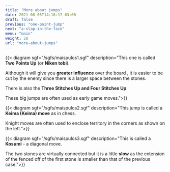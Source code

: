 ```yaml
---
title: "More about jumps"
date: 2021-08-05T14:10:17-03:00
draft: false
previous: "one-point-jump"
next: "a-slap-in-the-face"
menu: "main"
weight: 28
url: "more-about-jumps"
---
```


{{< diagram sgf="/sgfs/maispulos1.sgf" description="This one is called <strong>Two Points Up</strong> (or <strong>Niken tobi</strong>).</p><p>Although it will give you <strong>greater influence</strong> over the board , it is easier to be cut by the enemy since there is a larger space between the stones.</p><p>There is also the <strong>Three Stitches Up<strong> and </strong>Four Stitches Up</strong >.</p><p>These big jumps are often used as early game moves.">}} 

{{< diagram sgf="/sgfs/maispulos2.sgf" description="This jump is called a <strong>Keima (Keima) move</strong> as in chess.</p><p>Knight moves are often used to enclose territory in the corners as shown on the left.">}} 

{{< diagram sgf="/sgfs/maispulos3.sgf" description="This is called a <strong>Kosumi</strong> - a diagonal move.</p><p>The two stones are virtually connected but it is a little <strong>slow</strong> as the extension of the fenced off of the first stone is smaller than that of the previous case.">}} 

